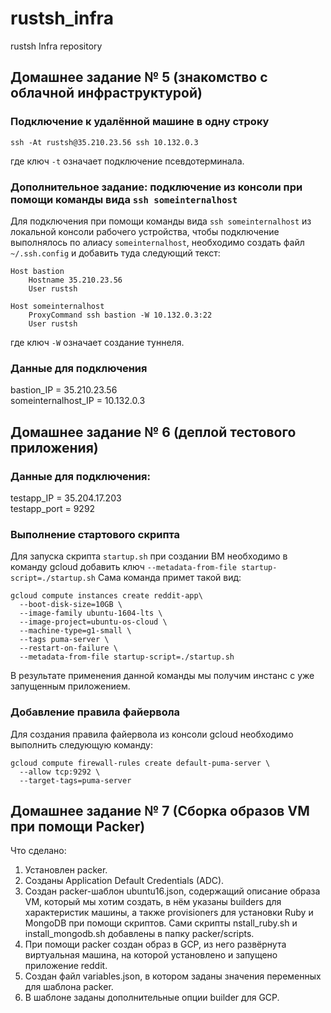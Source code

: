 # rustsh_infra
rustsh Infra repository

## Домашнее задание № 5 (знакомство с облачной инфраструктурой)

### Подключение к удалённой машине в одну строку
```
ssh -At rustsh@35.210.23.56 ssh 10.132.0.3
```
где ключ `-t` означает подключение псевдотерминала.

### Дополнительное задание: подключение из консоли при помощи команды вида `ssh someinternalhost` 
Для подключения при помощи команды вида `ssh someinternalhost` из локальной консоли рабочего устройства, чтобы подключение выполнялось по алиасу `someinternalhost`, необходимо создать файл `~/.ssh.config` и добавить туда следующий текст:
```
Host bastion
	Hostname 35.210.23.56
	User rustsh
	
Host someinternalhost
	ProxyCommand ssh bastion -W 10.132.0.3:22
	User rustsh
```
где ключ `-W` означает создание туннеля.

### Данные для подключения
bastion_IP = 35.210.23.56  
someinternalhost_IP = 10.132.0.3

## Домашнее задание № 6 (деплой тестового приложения)

### Данные для подключения:
testapp_IP = 35.204.17.203  
testapp_port = 9292

### Выполнение стартового скрипта
Для запуска скрипта `startup.sh` при создании ВМ необходимо в команду gcloud добавить ключ `--metadata-from-file startup-script=./startup.sh`
Сама команда примет такой вид:
```
gcloud compute instances create reddit-app\
  --boot-disk-size=10GB \
  --image-family ubuntu-1604-lts \
  --image-project=ubuntu-os-cloud \
  --machine-type=g1-small \
  --tags puma-server \
  --restart-on-failure \
  --metadata-from-file startup-script=./startup.sh
```
В результате применения данной команды мы получим инстанс с уже запущенным приложением.

### Добавление правила файервола
Для создания правила файервола из консоли gcloud необходимо выполнить следующую команду:
```
gcloud compute firewall-rules create default-puma-server \
  --allow tcp:9292 \
  --target-tags=puma-server
```

## Домашнее задание № 7 (Сборка образов VM  при помощи Packer)

Что сделано:
1. Установлен packer.
2. Созданы Application Default Credentials (ADC).
3. Создан packer-шаблон ubuntu16.json, содержащий описание образа VM, который мы хотим создать, в нём указаны builders для характеристик машины, а также provisioners для установки Ruby и MongoDB при помощи скриптов. Сами скрипты nstall_ruby.sh и install_mongodb.sh добавлены в папку packer/scripts.
4. При помощи packer создан образ в GCP, из него развёрнута виртуальная машина, на которой установлено и запущено приложение reddit.
5. Создан файл variables.json, в котором заданы значения переменных для шаблона packer.
6. В шаблоне заданы дополнительные опции builder для GCP.